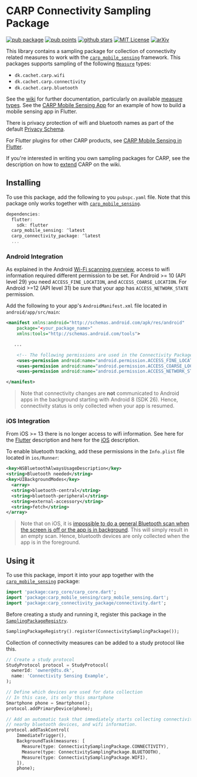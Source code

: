# CARP Connectivity Sampling Package

[![pub package](https://img.shields.io/pub/v/carp_connectivity_package.svg)](https://pub.dartlang.org/packages/carp_connectivity_package)
[![pub points](https://img.shields.io/pub/points/carp_connectivity_package?color=2E8B57&label=pub%20points)](https://pub.dev/packages/carp_connectivity_package/score)
[![github stars](https://img.shields.io/github/stars/cph-cachet/carp.sensing-flutter.svg?style=flat&logo=github&colorB=deeppink&label=stars)](https://github.com/cph-cachet/carp.sensing-flutter)
[![MIT License](https://img.shields.io/badge/license-MIT-purple.svg)](https://opensource.org/licenses/MIT)
[![arXiv](https://img.shields.io/badge/arXiv-2006.11904-green.svg)](https://arxiv.org/abs/2006.11904)

This library contains a sampling package for collection of connectivity related measures to work with the [`carp_mobile_sensing`](https://pub.dartlang.org/packages/carp_mobile_sensing) framework.
This packages supports sampling of the following [`Measure`](https://github.com/cph-cachet/carp.sensing-flutter/wiki/A.-Measure-Types) types:

* `dk.cachet.carp.wifi`
* `dk.cachet.carp.connectivity`
* `dk.cachet.carp.bluetooth`

See the [wiki](https://github.com/cph-cachet/carp.sensing-flutter/wiki) for further documentation, particularly on available [measure types](https://github.com/cph-cachet/carp.sensing-flutter/wiki/A.-Measure-Types).
See the [CARP Mobile Sensing App](https://github.com/cph-cachet/carp.sensing-flutter/tree/master/apps/carp_mobile_sensing_app) for an example of how to build a mobile sensing app in Flutter.

There is privacy protection of wifi and bluetooth names as part of the default [Privacy Schema](https://github.com/cph-cachet/carp.sensing-flutter/wiki/3.-Using-CARP-Mobile-Sensing#privacy-transformer-schemas).

For Flutter plugins for other CARP products, see [CARP Mobile Sensing in Flutter](https://github.com/cph-cachet/carp.sensing-flutter).

If you're interested in writing you own sampling packages for CARP, see the description on
how to [extend](https://github.com/cph-cachet/carp.sensing-flutter/wiki/5.-Extending-CARP-Mobile-Sensing) CARP on the wiki.

## Installing

To use this package, add the following to you `pubspc.yaml` file. Note that this package only works together with [`carp_mobile_sensing`](https://pub.dev/packages/carp_mobile_sensing).

`````dart
dependencies:
  flutter:
    sdk: flutter
  carp_mobile_sensing: ^latest
  carp_connectivity_package: ^latest
  ...
`````

### Android Integration

As explained in the Android [Wi-Fi scanning overview](https://developer.android.com/guide/topics/connectivity/wifi-scan), access to wifi information required different permission to be set.
For Android >= 10 (API level 29) you need `ACCESS_FINE_LOCATION`, and `ACCESS_COARSE_LOCATION`.
For Android >=12 (API level 31) be sure that your app has `ACCESS_NETWORK_STATE` permission.

Add the following to your app's `AndroidManifest.xml` file located in `android/app/src/main`:

````xml
<manifest xmlns:android="http://schemas.android.com/apk/res/android"
    package="<your_package_name>"
    xmlns:tools="http://schemas.android.com/tools">

   ...

    <!-- The following permissions are used in the Connectivity Package -->
    <uses-permission android:name="android.permission.ACCESS_FINE_LOCATION" />
    <uses-permission android:name="android.permission.ACCESS_COARSE_LOCATION" />
    <uses-permission android:name="android.permission.ACCESS_NETWORK_STATE"/>

</manifest>
````

> Note that connectivity changes are **not** communicated to Android apps in the background starting with Android 8 (SDK 26). Hence, connectivity status is only collected when your app is resumed.

### iOS Integration

From iOS >= 13 there is no longer access to wifi information.
See here for the [Flutter](https://pub.dev/packages/network_info_plus) description
and here for the [iOS](https://developer.apple.com/documentation/systemconfiguration/1614126-cncopycurrentnetworkinfo) description.

To enable bluetooth tracking, add these permissions in the `Info.plist` file located in `ios/Runner`:

````xml
<key>NSBluetoothAlwaysUsageDescription</key>
<string>Bluetooth needed</string>
<key>UIBackgroundModes</key>
  <array>
  <string>bluetooth-central</string>
  <string>bluetooth-peripheral</string>
  <string>external-accessory</string>
  <string>fetch</string>
</array>
````

> Note that on iOS, it is [impossible to do a general Bluetooth scan when the screen is off or the app is in background](https://developer.apple.com/forums/thread/652592). This will simply result in an empty scan. Hence, bluetooth devices are only collected when the app is in the foreground.

## Using it

To use this package, import it into your app together with the
[`carp_mobile_sensing`](https://pub.dartlang.org/packages/carp_mobile_sensing) package:

`````dart
import 'package:carp_core/carp_core.dart';
import 'package:carp_mobile_sensing/carp_mobile_sensing.dart';
import 'package:carp_connectivity_package/connectivity.dart';
`````

Before creating a study and running it, register this package in the
[`SamplingPackageRegistry`](https://pub.dartlang.org/documentation/carp_mobile_sensing/latest/runtime/SamplingPackageRegistry.html).

`````dart
SamplingPackageRegistry().register(ConnectivitySamplingPackage());
`````

Collection of connectivity measures can be added to a study protocol like this.

```dart
// Create a study protocol
StudyProtocol protocol = StudyProtocol(
  ownerId: 'owner@dtu.dk',
  name: 'Connectivity Sensing Example',
);

// Define which devices are used for data collection
// In this case, its only this smartphone
Smartphone phone = Smartphone();
protocol.addPrimaryDevice(phone);

// Add an automatic task that immediately starts collecting connectivity,
// nearby bluetooth devices, and wifi information.
protocol.addTaskControl(
    ImmediateTrigger(),
    BackgroundTask(measures: [
      Measure(type: ConnectivitySamplingPackage.CONNECTIVITY),
      Measure(type: ConnectivitySamplingPackage.BLUETOOTH),
      Measure(type: ConnectivitySamplingPackage.WIFI),
    ]),
    phone);
```
